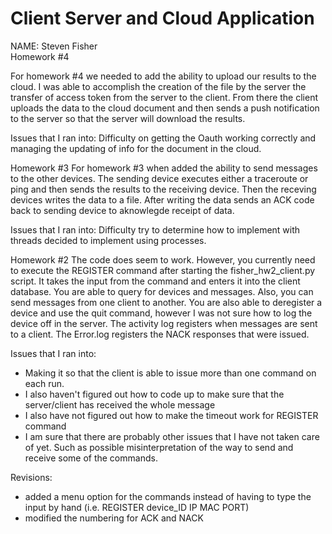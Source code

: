 # Client Server and Cloud Application
NAME: Steven Fisher  
Homework #4

For homework #4 we needed to add the ability to upload our results to the cloud.
I was able to accomplish the creation of the file by the server the transfer of
access token from the server to the client. From there the client uploads the 
data to the cloud document and then sends a push notification to the server
so that the server will download the results.

Issues that I ran into: Difficulty on getting the Oauth working correctly and
                        managing the updating of info for the document in the
                        cloud.

Homework #3
For homework #3 when added the ability to send messages to the other devices.
The sending device executes either a traceroute or ping and then sends the
results to the receiving device.  Then the receving devices writes the data
to a file. After writing the data sends an ACK code back to sending device
to aknowlegde receipt of data.

Issues that I ran into: Difficulty try to determine how to implement with threads
                        decided to implement using processes.

Homework #2
The code does seem to work. However, you currently need to execute the REGISTER
command after starting the fisher_hw2_client.py script. It takes the input
from the command and enters it into the client database. You are able to query
for devices and messages. Also, you can send messages from one client to 
another. You are also able to deregister a device and use the quit command,
however I was not sure how to log the device off in the server. The activity
log registers when messages are sent to a client. The Error.log registers
the NACK responses that were issued.

Issues that I ran into: 
* Making it so that the client is able to issue more than one command on each run.
* I also haven't figured out how to code up to make sure that the server/client has received the whole message
* I also have not figured out how to make the timeout work for REGISTER command
* I am sure that there are probably other issues that I have not taken care of yet. Such as possible misinterpretation of the way to send and receive some of the commands.
                       
                        
Revisions:
* added a menu option for the commands instead of having to type the input by hand (i.e. REGISTER device_ID IP MAC PORT)                    
* modified the numbering for ACK and NACK

